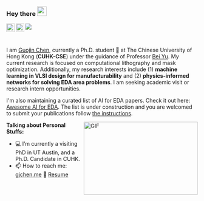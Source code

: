 ### Hey there <img src="https://media.giphy.com/media/hvRJCLFzcasrR4ia7z/giphy.gif" width="25px">
<!-- <a href="https://discord.gg/XTW52Kt">
  <img align="left" alt="Abhishek's Discord" width="22px" src="https://cdn.jsdelivr.net/npm/simple-icons@v3/icons/discord.svg" />
</a> -->
<!-- <a href="https://twitter.com/abhisheknaiidu">
  <img align="left" alt="Abhishek Naidu | Twitter" width="22px" src="https://cdn.jsdelivr.net/npm/simple-icons@v3/icons/twitter.svg" />
</a> -->
<a href="https://www.linkedin.com/in/dekura/">
  <img align="left" alt="Guojin Chen's LinkdeIN" width="22px" src="https://cdn.jsdelivr.net/npm/simple-icons@v3/icons/linkedin.svg" />
</a>
<!-- <a href="https://t.me/abhisheknaiidu">
  <img align="left" alt="Abhishek's Telegram" width="22px" src="https://cdn.jsdelivr.net/npm/simple-icons@v3/icons/telegram.svg" />
</a> -->
<!-- <a href="https://www.instagram.com/dekura_chan/">
  <img align="left" alt="Guojin Chen's Instagram" width="22px" src="https://cdn.jsdelivr.net/npm/simple-icons@v3/icons/instagram.svg" />
</a> -->
<!-- <a href="https://www.reddit.com/user/geekyabhi/">
  <img align="left" alt="Abhishek's Reddit" width="22px" src="https://cdn.jsdelivr.net/npm/simple-icons@v3/icons/reddit.svg" />
</a> -->
<!-- <a href="https://leetcode.com/abhisheknaiidu/">
  <img align="left" alt="Abhishek's Leetcode" width="22px" src="https://cdn.jsdelivr.net/npm/simple-icons@v3/icons/leetcode.svg" />
</a> -->
<a href="https://scholar.google.com/citations?user=842nSvkAAAAJ&hl=zh-CN">
  <img align="left" alt="Guojin Chen's Google Scholar" width="22px" src="https://cdn.jsdelivr.net/npm/simple-icons@3.12.4/icons/googlescholar.svg" />
</a>

![](https://visitor-badge.glitch.me/badge?page_id=dekura.dekura)

<br />

  I am [Guojin Chen](http://gjchen.me/), currently a Ph.D. student 🚀 at The Chinese University of Hong Kong (<b>CUHK-CSE</b>) under the guidance of Professor [Bei Yu](http://www.cse.cuhk.edu.hk/~byu/). My current research is focused on computational lithography and mask optimization. Additionally, my research interests include (1) <b>machine learning in VLSI design for manufacturability</b> and (2) <b>physics-informed networks for solving EDA area problems</b>. I am seeking academic visit or research intern opportunities.

  I'm also maintaining a curated list of AI for EDA papers. Check it out here: [Awesome AI for EDA](https://ai4eda.github.io). The list is under construction and you are welcomed to submit your publications follow [the instructions](https://ai4eda.github.io/about/).




  <img align="right" alt="GIF" src="https://github.com/dekura/dekura/blob/master/code.gif?raw=true" width="300" height="192" />
  
**Talking about Personal Stuffs:**

- 💻 I’m currently a visiting PhD in UT Austin, and a Ph.D. Candidate in CUHK.
- 📫 How to reach me: [gjchen.me](https://gjchen.me/) 📝 [Resume](https://gjchen.me/data/cv.pdf)

